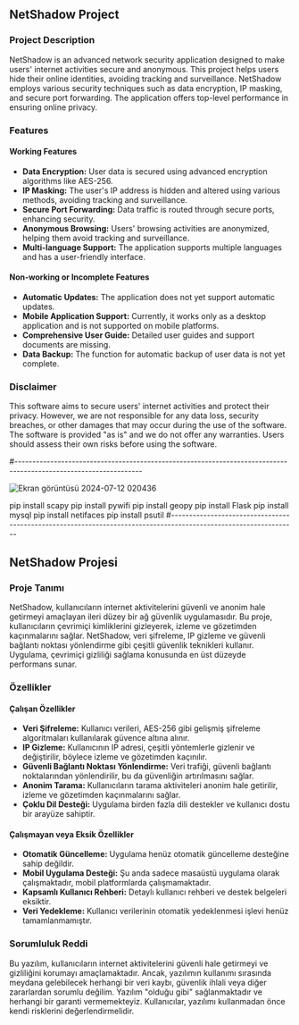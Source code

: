 ## NetShadow Project

### Project Description
NetShadow is an advanced network security application designed to make users' internet activities secure and anonymous. This project helps users hide their online identities, avoiding tracking and surveillance. NetShadow employs various security techniques such as data encryption, IP masking, and secure port forwarding. The application offers top-level performance in ensuring online privacy.

### Features
#### Working Features
- **Data Encryption:** User data is secured using advanced encryption algorithms like AES-256.
- **IP Masking:** The user's IP address is hidden and altered using various methods, avoiding tracking and surveillance.
- **Secure Port Forwarding:** Data traffic is routed through secure ports, enhancing security.
- **Anonymous Browsing:** Users' browsing activities are anonymized, helping them avoid tracking and surveillance.
- **Multi-language Support:** The application supports multiple languages and has a user-friendly interface.

#### Non-working or Incomplete Features
- **Automatic Updates:** The application does not yet support automatic updates.
- **Mobile Application Support:** Currently, it works only as a desktop application and is not supported on mobile platforms.
- **Comprehensive User Guide:** Detailed user guides and support documents are missing.
- **Data Backup:** The function for automatic backup of user data is not yet complete.

### Disclaimer
This software aims to secure users' internet activities and protect their privacy. However, we are not responsible for any data loss, security breaches, or other damages that may occur during the use of the software. The software is provided "as is" and we do not offer any warranties. Users should assess their own risks before using the software.


#-----------------------------------------------------------------------------------------------------------------

![Ekran görüntüsü 2024-07-12 020436](https://github.com/user-attachments/assets/00abd9c1-65ca-4a14-91fc-c348b344ae2c)

 pip install scapy
 pip install pywifi
 pip install geopy
 pip install Flask
 pip install mysql
 pip install netifaces
 pip install psutil
#-----------------------------------------------------------------------------------------------------------------

## NetShadow Projesi

### Proje Tanımı
NetShadow, kullanıcıların internet aktivitelerini güvenli ve anonim hale getirmeyi amaçlayan ileri düzey bir ağ güvenlik uygulamasıdır. Bu proje, kullanıcıların çevrimiçi kimliklerini gizleyerek, izleme ve gözetimden kaçınmalarını sağlar. NetShadow, veri şifreleme, IP gizleme ve güvenli bağlantı noktası yönlendirme gibi çeşitli güvenlik teknikleri kullanır. Uygulama, çevrimiçi gizliliği sağlama konusunda en üst düzeyde performans sunar.

### Özellikler
#### Çalışan Özellikler
- **Veri Şifreleme:** Kullanıcı verileri, AES-256 gibi gelişmiş şifreleme algoritmaları kullanılarak güvence altına alınır.
- **IP Gizleme:** Kullanıcının IP adresi, çeşitli yöntemlerle gizlenir ve değiştirilir, böylece izleme ve gözetimden kaçınılır.
- **Güvenli Bağlantı Noktası Yönlendirme:** Veri trafiği, güvenli bağlantı noktalarından yönlendirilir, bu da güvenliğin artırılmasını sağlar.
- **Anonim Tarama:** Kullanıcıların tarama aktiviteleri anonim hale getirilir, izleme ve gözetimden kaçınmalarını sağlar.
- **Çoklu Dil Desteği:** Uygulama birden fazla dili destekler ve kullanıcı dostu bir arayüze sahiptir.

#### Çalışmayan veya Eksik Özellikler
- **Otomatik Güncelleme:** Uygulama henüz otomatik güncelleme desteğine sahip değildir.
- **Mobil Uygulama Desteği:** Şu anda sadece masaüstü uygulama olarak çalışmaktadır, mobil platformlarda çalışmamaktadır.
- **Kapsamlı Kullanıcı Rehberi:** Detaylı kullanıcı rehberi ve destek belgeleri eksiktir.
- **Veri Yedekleme:** Kullanıcı verilerinin otomatik yedeklenmesi işlevi henüz tamamlanmamıştır.

### Sorumluluk Reddi
Bu yazılım, kullanıcıların internet aktivitelerini güvenli hale getirmeyi ve gizliliğini korumayı amaçlamaktadır. Ancak, yazılımın kullanımı sırasında meydana gelebilecek herhangi bir veri kaybı, güvenlik ihlali veya diğer zararlardan sorumlu değilim. Yazılım "olduğu gibi" sağlanmaktadır ve herhangi bir garanti vermemekteyiz. Kullanıcılar, yazılımı kullanmadan önce kendi risklerini değerlendirmelidir.



